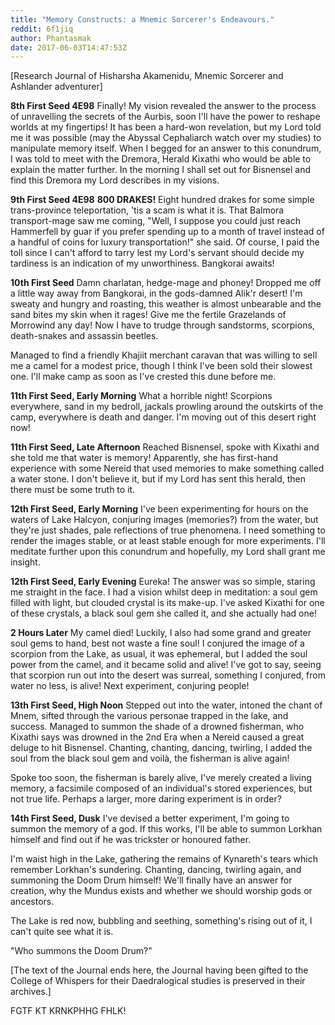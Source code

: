```yaml
---
title: "Memory Constructs: a Mnemic Sorcerer's Endeavours."
reddit: 6f1jiq
author: Phantasmak
date: 2017-06-03T14:47:53Z
---
```


[Research Journal of Hisharsha Akamenidu, Mnemic Sorcerer and Ashlander adventurer]

**8th First Seed 4E98**
Finally! My vision revealed the answer to the process of unravelling the secrets of the Aurbis, soon I'll have the power to reshape worlds at my fingertips! It has been a hard-won revelation, but my Lord told me it was possible (may the Abyssal Cephaliarch watch over my studies) to manipulate memory itself. When I begged for an answer to this conundrum, I was told to meet with the Dremora, Herald Kixathi who would be able to explain the matter further. In the morning I shall set out for Bisnensel and find this Dremora my Lord describes in my visions.

**9th First Seed 4E98**
**800 DRAKES!** Eight hundred drakes for some simple trans-province teleportation, 'tis a scam is what it is. That Balmora transport-mage saw me coming, "Well, I suppose you could just reach Hammerfell by guar if you prefer spending up to a month of travel instead of a handful of coins for luxury transportation!" she said. Of course, I paid the toll since I can't afford to tarry lest my Lord's servant should decide my tardiness is an indication of my unworthiness. Bangkorai awaits!

**10th First Seed**
Damn charlatan, hedge-mage and phoney! Dropped me off a little way away from Bangkorai, in the gods-damned Alik'r desert! I'm sweaty and hungry and roasting, this weather is almost unbearable and the sand bites my skin when it rages! Give me the fertile Grazelands of Morrowind any day! Now I have to trudge through sandstorms, scorpions, death-snakes and assassin beetles. 

Managed to find a friendly Khajiit merchant caravan that was willing to sell me a camel for a modest price, though I think I've been sold their slowest one. I'll make camp as soon as I've crested this dune before me.

**11th First Seed, Early Morning**
What a horrible night! Scorpions everywhere, sand in my bedroll, jackals prowling around the outskirts of the camp, everywhere is death and danger. I'm moving out of this desert right now!

**11th First Seed, Late Afternoon**
Reached Bisnensel, spoke with Kixathi and she told me that water is memory! Apparently, she has first-hand experience with some Nereid that used memories to make something called a water stone. I don't believe it, but if my Lord has sent this herald, then there must be some truth to it. 

**12th First Seed, Early Morning**
I've been experimenting for hours on the waters of Lake Halcyon, conjuring images (memories?) from the water, but they're just shades, pale reflections of true phenomena. I need something to render the images stable, or at least stable enough for more experiments. I'll meditate further upon this conundrum and hopefully, my Lord shall grant me insight.

**12th First Seed, Early Evening**
Eureka! The answer was so simple, staring me straight in the face. I had a vision whilst deep in meditation: a soul gem filled with light, but clouded crystal is its make-up. I've asked Kixathi for one of these crystals, a black soul gem she called it, and she actually had one! 

**2 Hours Later**
My camel died! Luckily, I also had some grand and greater soul gems to hand, best not waste a fine soul! I conjured the image of a scorpion from the Lake, as usual, it was ephemeral, but I added the soul power from the camel, and it became solid and alive! I've got to say, seeing that scorpion run out into the desert was surreal, something I conjured, from water no less, is alive! Next experiment, conjuring people!

**13th First Seed, High Noon**
Stepped out into the water, intoned the chant of Mnem, sifted through the various personae trapped in the lake, and success. Managed to summon the shade of a drowned fisherman, who Kixathi says was drowned in the 2nd Era when a Nereid caused a great deluge to hit Bisnensel. Chanting, chanting, dancing, twirling, I added the soul from the black soul gem and voilà, the fisherman is alive again! 

Spoke too soon, the fisherman is barely alive, I've merely created a living memory, a facsimile composed of an individual's stored experiences, but not true life. Perhaps a larger, more daring experiment is in order?

**14th First Seed, Dusk**
I've devised a better experiment, I'm going to summon the memory of a god. If this works, I'll be able to summon Lorkhan himself and find out if he was trickster or honoured father.

I'm waist high in the Lake, gathering the remains of Kynareth's tears which remember Lorkhan's sundering. Chanting, dancing, twirling again, and summoning the Doom Drum himself! We'll finally have an answer for creation, why the Mundus exists and whether we should worship gods or ancestors.

The Lake is red now, bubbling and seething, something's rising out of it, I can't quite see what it is.

"Who summons the Doom Drum?"

[The text of the Journal ends here, the Journal having been gifted to the College of Whispers for their Daedralogical studies is preserved in their archives.]

FGTF KT KRNKPHHG FHLK!
